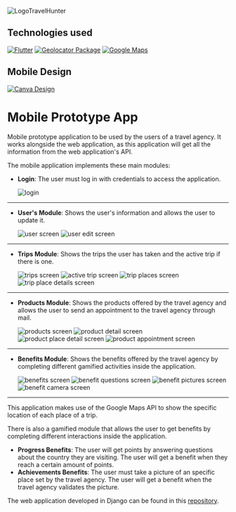 ![LogoTravelHunter](./prototipo_movil_proyecto/assets/images/logo_principal.png)

## Technologies used

[![Flutter](https://img.shields.io/badge/Flutter-28B0EE?style=for-the-badge&logo=flutter&logoColor=0C4B33&labelColor=ffffff)](https://flutter.dev/)
[![Geolocator Package](https://img.shields.io/badge/Geolocator_Package-28B0EE?style=for-the-badge&logo=dropbox&logoColor=0C4B33&labelColor=ffffff)](https://pub.dev/packages/geolocator)
[![Google Maps](https://img.shields.io/badge/Google_Maps_API-EA4335?style=for-the-badge&logo=googlemaps&logoColor=0C4B33&labelColor=ffffff)](https://developers.google.com/maps/apis-by-platform?hl=es-419)

## Mobile Design

[![Canva Design](https://img.shields.io/badge/Mobile_Design-31648C?style=for-the-badge&logo=canva&logoColor=396EE3&labelColor=ffffff)](https://www.canva.com/design/DAFnPbtpbJI/KtkUCN3BwjVlGPyVV8af0A/view?utm_content=DAFnPbtpbJI&utm_campaign=designshare&utm_medium=link&utm_source=publishsharelink)

# Mobile Prototype App

Mobile prototype application to be used by the users of a travel agency. It works alongside the web application, as this application will get all the information from the web application's API.

The mobile application implements these main modules:

- __Login__: The user must log in with credentials to access the application.

  ![login](./prototipo_movil_proyecto/assets/images/login.png)
---
- __User's Module__: Shows the user's information and allows the user to update it.

  ![user screen](./prototipo_movil_proyecto/assets/images/profile.png)
  ![user edit screen](./prototipo_movil_proyecto/assets/images/profile_edit.png)
---
- __Trips Module__: Shows the trips the user has taken and the active trip if there is one.

  ![trips screen](./prototipo_movil_proyecto/assets/images/trips.png)
  ![active trip screen](./prototipo_movil_proyecto/assets/images/trip_active.png)
  ![trip places screen](./prototipo_movil_proyecto/assets/images/trip_places.png)
  ![trip place details screen](./prototipo_movil_proyecto/assets/images/trip_place_detail.png)
---
- __Products Module__: Shows the products offered by the travel agency and allows the user to send an appointment to the travel agency through mail.

  ![products screen](./prototipo_movil_proyecto/assets/images/products.png)
  ![product detail screen](./prototipo_movil_proyecto/assets/images/product_details.png)
  ![product place detail screen](./prototipo_movil_proyecto/assets/images/product_place_details.png)
  ![product appointment screen](./prototipo_movil_proyecto/assets/images/product_appointment.png)
---
- __Benefits Module__: Shows the benefits offered by the travel agency by completing different gamified activities inside the application.

  ![benefits screen](./prototipo_movil_proyecto/assets/images/benefits.png)
  ![benefit questions screen](./prototipo_movil_proyecto/assets/images/benefit_questions.png)
  ![benefit pictures screen](./prototipo_movil_proyecto/assets/images/benefit_pictures.png)
  ![benefit camera screen](./prototipo_movil_proyecto/assets/images/benefit_camera.png)
---

This application makes use of the Google Maps API to show the specific location of each place of a trip.

There is also a gamified module that allows the user to get benefits by completing different interactions inside the application.
- __Progress Benefits__: The user will get points by answering questions about the country they are visiting. The user will get a benefit when they reach a certain amount of points.
- __Achievements Benefits__: The user must take a picture of an specific place set by the travel agency. The user will get a benefit when the travel agency validates the picture.

The web application developed in Django can be found in this [repository](https://github.com/ElyRiven/Prototipo-Web-Proyecto).